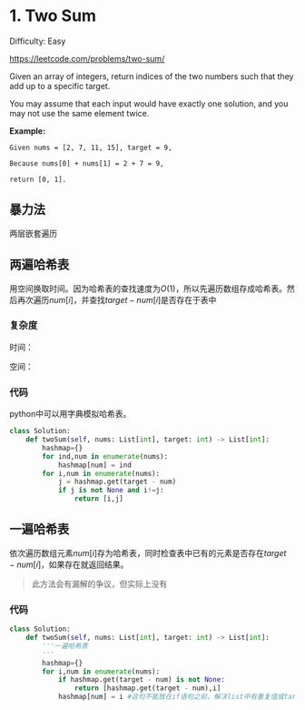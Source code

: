 # 1. Two Sum

Difficulty: Easy

https://leetcode.com/problems/two-sum/

Given an array of integers, return indices of the two numbers such that they add up to a specific target.

You may assume that each input would have exactly one solution, and you may not use the same element twice.

**Example:**
```
Given nums = [2, 7, 11, 15], target = 9,

Because nums[0] + nums[1] = 2 + 7 = 9,

return [0, 1].
```

## 暴力法

两层嵌套遍历

## 两遍哈希表

用空间换取时间。因为哈希表的查找速度为$O(1)$，所以先遍历数组存成哈希表。然后再次遍历$num[i]$，并查找$target-num[i]$是否存在于表中

### 复杂度

时间：

空间：

### 代码

python中可以用字典模拟哈希表。

```python
class Solution:
    def twoSum(self, nums: List[int], target: int) -> List[int]:
        hashmap={}
        for ind,num in enumerate(nums):
            hashmap[num] = ind
        for i,num in enumerate(nums):
            j = hashmap.get(target - num)
            if j is not None and i!=j:
                return [i,j]
```

## 一遍哈希表

依次遍历数组元素$num[i]$存为哈希表，同时检查表中已有的元素是否存在$target-num[i]$，如果存在就返回结果。

> 此方法会有漏解的争议，但实际上没有

### 代码

```python
class Solution:
    def twoSum(self, nums: List[int], target: int) -> List[int]:
        '''一遍哈希表
        '''
        hashmap={}
        for i,num in enumerate(nums):
            if hashmap.get(target - num) is not None:
                return [hashmap.get(target - num),i]
            hashmap[num] = i #这句不能放在if语句之前，解决list中有重复值或target-num=num的情况
```

